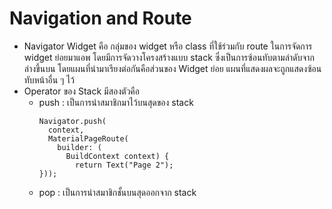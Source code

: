 # Navigation and Route
- Navigator Widget คือ กลุ่มของ widget หรือ class ที่ใช้ร่วมกับ route ในการจัดการ widget ย่อยมาแอพ โดยมีการจัดวางโครงสร้างแบบ stack ซึ่งเป็นการซ้อนทับตามลำดับจากล่างขึ้นบน โดยแผนที่นำมาเรียงต่อกันคือส่วนของ Widget ย่อย แผนที่แสดงผลจะถูกแสดงซ้อนทับหน้าอื่น ๆ ไว้
- Operator ของ Stack มีสองตัวคือ
  - push : เป็นการนำสมาชิกมาไว้บนสุดของ stack 
    ```
    Navigator.push(
      context, 
      MaterialPageRoute(
        builder: (
          BuildContext context) {
            return Text("Page 2");
    }));
    ```
  - pop : เป็นการนำสมาชิกชั้นบนสุดออกจาก stack
